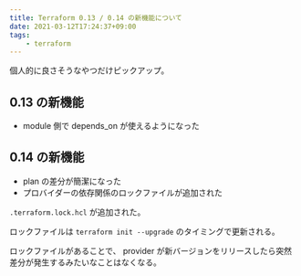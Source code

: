 ```yaml
---
title: Terraform 0.13 / 0.14 の新機能について
date: 2021-03-12T17:24:37+09:00
tags:
    - terraform
---
```


個人的に良さそうなやつだけピックアップ。

## 0.13 の新機能
- module 側で depends_on が使えるようになった

## 0.14 の新機能
- plan の差分が簡潔になった
- プロバイダーの依存関係のロックファイルが追加された

`.terraform.lock.hcl` が追加された。

ロックファイルは `terraform init --upgrade` のタイミングで更新される。

ロックファイルがあることで、 provider が新バージョンをリリースしたら突然差分が発生するみたいなことはなくなる。
